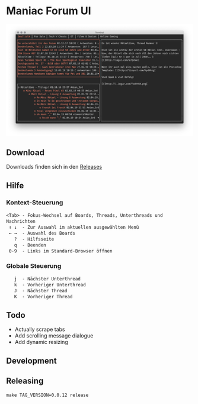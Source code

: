 # Maniac Forum UI

![Maniacforum Screenshot](res/maniacforum.png "Maniacforum Screenshot")

## Download

Downloads finden sich in den [Releases](/releases)

## Hilfe

### Kontext-Steuerung

    <Tab> - Fokus-Wechsel auf Boards, Threads, Unterthreads und Nachrichten
     ↑ ↓  - Zur Auswahl im aktuellen ausgewählten Menü
     ← →  - Auswahl des Boards
       ?  - Hilfsseite
       q  - Beenden
     0-9  - Links im Standard-Browser öffnen

### Globale Steuerung

       j  - Nächster Unterthread
       k  - Vorheriger Unterthread
       J  - Nächster Thread
       K  - Vorheriger Thread

## Todo

* Actually scrape tabs
* Add scrolling message dialogue
* Add dynamic resizing

## Development

## Releasing

    make TAG_VERSION=0.0.12 release

